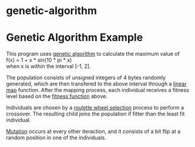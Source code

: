 # genetic-algorithm
<h1>Genetic Algorithm Example</h1>

<p>This program uses <a href="https://en.wikipedia.org/wiki/Genetic_algorithm">genetic algorithm</a> to calculate the maximum value of <br>f(x) = 1 + x * sin(10 * pi * x) <br>when x is within the interval [-1, 2].</p>
<p>The population consists of unsigned integers of 4 bytes randomly generated, which are then transfered to the above interval through a <a href="https://en.wikipedia.org/wiki/Linear_map">linear map</a> function. After the mapping process, each individual receives a fitness level based on the <a href="https://en.wikipedia.org/wiki/Fitness_function">fitness function</a> above.</p>
<p>Individuals are chosen by a <a href="https://en.wikipedia.org/wiki/Fitness_proportionate_selection">roulette wheel selection</a> process to perform a crossover. The resulting child joins the population if fitter than the least fit individual.</p>

<p><a href="https://en.wikipedia.org/wiki/Mutation_(genetic_algorithm)">Mutation</a> occurs at every other iteraction, and it consists of a bit flip at a random position in one of the individuals.</p>

